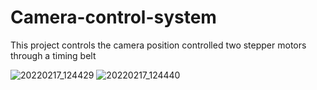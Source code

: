 # Camera-control-system
This project controls the camera position controlled two stepper motors through a timing belt

![20220217_124429](https://user-images.githubusercontent.com/95873122/172031173-b74e478e-ea4d-41ef-a22e-6b4d06758197.jpg)
![20220217_124440](https://user-images.githubusercontent.com/95873122/172031181-8c2c3301-2f03-43bc-9828-d2d63f020d88.jpg)
